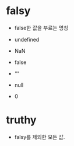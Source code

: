 # falsy

- false한 값을 부르는 명칭

- undefined
- NaN
- false
- ""
- null
- 0

# truthy

- falsy를 제외한 모든 값.


